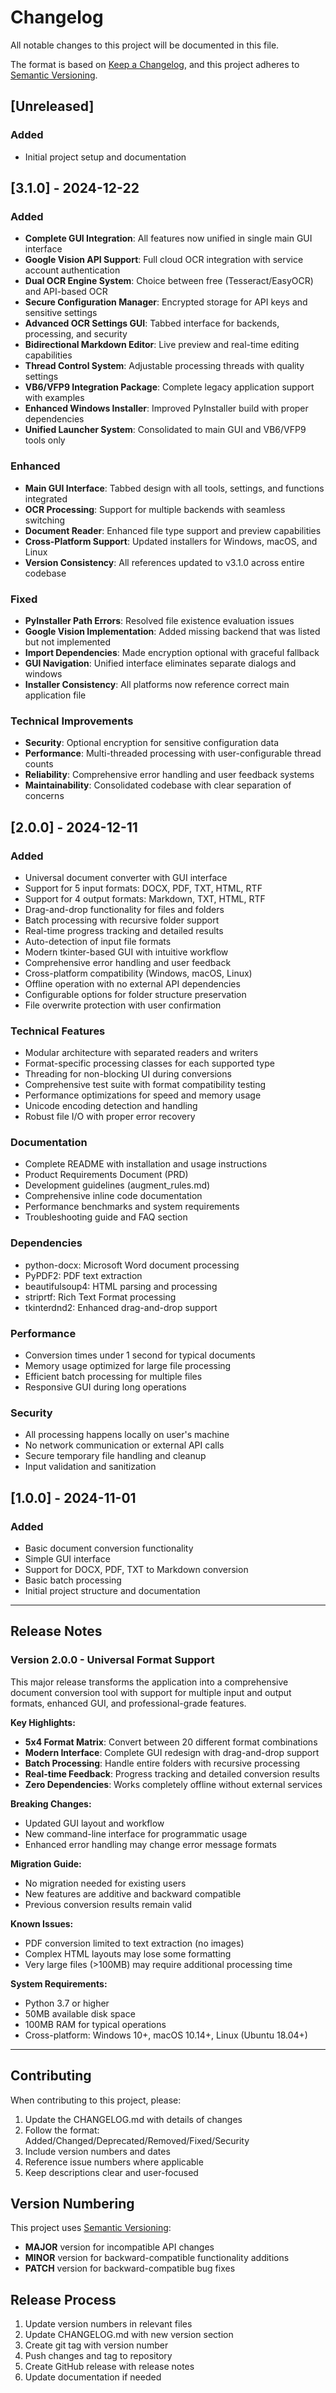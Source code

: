 # Changelog

All notable changes to this project will be documented in this file.

The format is based on [Keep a Changelog](https://keepachangelog.com/en/1.0.0/),
and this project adheres to [Semantic Versioning](https://semver.org/spec/v2.0.0.html).

## [Unreleased]

### Added
- Initial project setup and documentation

## [3.1.0] - 2024-12-22

### Added
- **Complete GUI Integration**: All features now unified in single main GUI interface
- **Google Vision API Support**: Full cloud OCR integration with service account authentication
- **Dual OCR Engine System**: Choice between free (Tesseract/EasyOCR) and API-based OCR
- **Secure Configuration Manager**: Encrypted storage for API keys and sensitive settings
- **Advanced OCR Settings GUI**: Tabbed interface for backends, processing, and security
- **Bidirectional Markdown Editor**: Live preview and real-time editing capabilities
- **Thread Control System**: Adjustable processing threads with quality settings
- **VB6/VFP9 Integration Package**: Complete legacy application support with examples
- **Enhanced Windows Installer**: Improved PyInstaller build with proper dependencies
- **Unified Launcher System**: Consolidated to main GUI and VB6/VFP9 tools only

### Enhanced
- **Main GUI Interface**: Tabbed design with all tools, settings, and functions integrated
- **OCR Processing**: Support for multiple backends with seamless switching
- **Document Reader**: Enhanced file type support and preview capabilities
- **Cross-Platform Support**: Updated installers for Windows, macOS, and Linux
- **Version Consistency**: All references updated to v3.1.0 across entire codebase

### Fixed
- **PyInstaller Path Errors**: Resolved file existence evaluation issues
- **Google Vision Implementation**: Added missing backend that was listed but not implemented
- **Import Dependencies**: Made encryption optional with graceful fallback
- **GUI Navigation**: Unified interface eliminates separate dialogs and windows
- **Installer Consistency**: All platforms now reference correct main application file

### Technical Improvements
- **Security**: Optional encryption for sensitive configuration data
- **Performance**: Multi-threaded processing with user-configurable thread counts
- **Reliability**: Comprehensive error handling and user feedback systems
- **Maintainability**: Consolidated codebase with clear separation of concerns

## [2.0.0] - 2024-12-11

### Added
- Universal document converter with GUI interface
- Support for 5 input formats: DOCX, PDF, TXT, HTML, RTF
- Support for 4 output formats: Markdown, TXT, HTML, RTF
- Drag-and-drop functionality for files and folders
- Batch processing with recursive folder support
- Real-time progress tracking and detailed results
- Auto-detection of input file formats
- Modern tkinter-based GUI with intuitive workflow
- Comprehensive error handling and user feedback
- Cross-platform compatibility (Windows, macOS, Linux)
- Offline operation with no external API dependencies
- Configurable options for folder structure preservation
- File overwrite protection with user confirmation

### Technical Features
- Modular architecture with separated readers and writers
- Format-specific processing classes for each supported type
- Threading for non-blocking UI during conversions
- Comprehensive test suite with format compatibility testing
- Performance optimizations for speed and memory usage
- Unicode encoding detection and handling
- Robust file I/O with proper error recovery

### Documentation
- Complete README with installation and usage instructions
- Product Requirements Document (PRD)
- Development guidelines (augment_rules.md)
- Comprehensive inline code documentation
- Performance benchmarks and system requirements
- Troubleshooting guide and FAQ section

### Dependencies
- python-docx: Microsoft Word document processing
- PyPDF2: PDF text extraction
- beautifulsoup4: HTML parsing and processing
- striprtf: Rich Text Format processing
- tkinterdnd2: Enhanced drag-and-drop support

### Performance
- Conversion times under 1 second for typical documents
- Memory usage optimized for large file processing
- Efficient batch processing for multiple files
- Responsive GUI during long operations

### Security
- All processing happens locally on user's machine
- No network communication or external API calls
- Secure temporary file handling and cleanup
- Input validation and sanitization

## [1.0.0] - 2024-11-01

### Added
- Basic document conversion functionality
- Simple GUI interface
- Support for DOCX, PDF, TXT to Markdown conversion
- Basic batch processing
- Initial project structure and documentation

---

## Release Notes

### Version 2.0.0 - Universal Format Support
This major release transforms the application into a comprehensive document conversion tool with support for multiple input and output formats, enhanced GUI, and professional-grade features.

**Key Highlights:**
- **5x4 Format Matrix**: Convert between 20 different format combinations
- **Modern Interface**: Complete GUI redesign with drag-and-drop support
- **Batch Processing**: Handle entire folders with recursive processing
- **Real-time Feedback**: Progress tracking and detailed conversion results
- **Zero Dependencies**: Works completely offline without external services

**Breaking Changes:**
- Updated GUI layout and workflow
- New command-line interface for programmatic usage
- Enhanced error handling may change error message formats

**Migration Guide:**
- No migration needed for existing users
- New features are additive and backward compatible
- Previous conversion results remain valid

**Known Issues:**
- PDF conversion limited to text extraction (no images)
- Complex HTML layouts may lose some formatting
- Very large files (>100MB) may require additional processing time

**System Requirements:**
- Python 3.7 or higher
- 50MB available disk space
- 100MB RAM for typical operations
- Cross-platform: Windows 10+, macOS 10.14+, Linux (Ubuntu 18.04+)

---

## Contributing

When contributing to this project, please:
1. Update the CHANGELOG.md with details of changes
2. Follow the format: Added/Changed/Deprecated/Removed/Fixed/Security
3. Include version numbers and dates
4. Reference issue numbers where applicable
5. Keep descriptions clear and user-focused

## Version Numbering

This project uses [Semantic Versioning](https://semver.org/):
- **MAJOR** version for incompatible API changes
- **MINOR** version for backward-compatible functionality additions  
- **PATCH** version for backward-compatible bug fixes

## Release Process

1. Update version numbers in relevant files
2. Update CHANGELOG.md with new version section
3. Create git tag with version number
4. Push changes and tag to repository
5. Create GitHub release with release notes
6. Update documentation if needed
